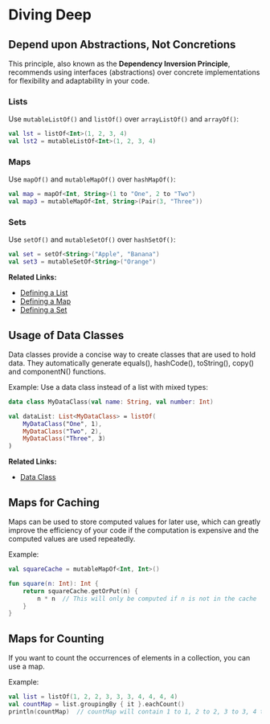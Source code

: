# Diving Deep

## Depend upon Abstractions, Not Concretions

This principle, also known as the **Dependency Inversion Principle**, recommends using interfaces (abstractions) over concrete implementations for flexibility and adaptability in your code.

### Lists

Use `mutableListOf()` and `listOf()` over `arrayListOf()` and `arrayOf()`:

```kotlin title="Main.kt"
val lst = listOf<Int>(1, 2, 3, 4)
val lst2 = mutableListOf<Int>(1, 2, 3, 4)
```

### Maps

Use `mapOf()` and `mutableMapOf()` over `hashMapOf()`:

```kotlin title="Main.kt"
val map = mapOf<Int, String>(1 to "One", 2 to "Two")
val map3 = mutableMapOf<Int, String>(Pair(3, "Three"))
```

### Sets

Use `setOf()` and `mutableSetOf()` over `hashSetOf()`:

```kotlin title="Main.kt"
val set = setOf<String>("Apple", "Banana")
val set3 = mutableSetOf<String>("Orange")
```

**Related Links:**

- [Defining a List](./lists#defining-a-list)
- [Defining a Map](./maps#defining-a-map)
- [Defining a Set](./sets#defining-a-set)

## Usage of Data Classes

Data classes provide a concise way to create classes that are used to hold data. They automatically generate equals(), hashCode(), toString(), copy() and componentN() functions.

Example: Use a data class instead of a list with mixed types:

```kotlin title="Main.kt"
data class MyDataClass(val name: String, val number: Int)

val dataList: List<MyDataClass> = listOf(
    MyDataClass("One", 1),
    MyDataClass("Two", 2),
    MyDataClass("Three", 3)
)
```

**Related Links:**

- [Data Class](../../classes/data-class)

## Maps for Caching

 Maps can be used to store computed values for later use, which can greatly improve the efficiency of your code if the computation is expensive and the computed values are used repeatedly.

Example:

```kotlin title="Main.kt"
val squareCache = mutableMapOf<Int, Int>()

fun square(n: Int): Int {
    return squareCache.getOrPut(n) {
        n * n  // This will only be computed if n is not in the cache
    }
}
```

## Maps for Counting

If you want to count the occurrences of elements in a collection, you can use a map.

Example:

```kotlin title="Main.kt"
val list = listOf(1, 2, 2, 3, 3, 3, 4, 4, 4, 4)
val countMap = list.groupingBy { it }.eachCount()  
println(countMap)  // countMap will contain 1 to 1, 2 to 2, 3 to 3, 4 to 4
```
